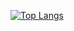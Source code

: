 [![Top Langs](https://github-readme-stats.vercel.app/api/top-langs/?username=morestart&layout=compact)](https://github.com/anuraghazra/github-readme-stats)
